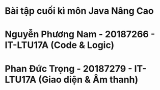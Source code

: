 # Bài tập cuối kì môn Java Nâng Cao
# Nguyễn Phương Nam - 20187266 - IT-LTU17A (Code & Logic)
# Phan Đức Trọng - 20187279 - IT-LTU17A (Giao diện & Âm thanh)

